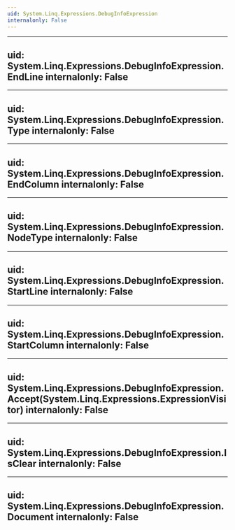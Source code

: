 ```yaml
---
uid: System.Linq.Expressions.DebugInfoExpression
internalonly: False
---
```


---
uid: System.Linq.Expressions.DebugInfoExpression.EndLine
internalonly: False
---

---
uid: System.Linq.Expressions.DebugInfoExpression.Type
internalonly: False
---

---
uid: System.Linq.Expressions.DebugInfoExpression.EndColumn
internalonly: False
---

---
uid: System.Linq.Expressions.DebugInfoExpression.NodeType
internalonly: False
---

---
uid: System.Linq.Expressions.DebugInfoExpression.StartLine
internalonly: False
---

---
uid: System.Linq.Expressions.DebugInfoExpression.StartColumn
internalonly: False
---

---
uid: System.Linq.Expressions.DebugInfoExpression.Accept(System.Linq.Expressions.ExpressionVisitor)
internalonly: False
---

---
uid: System.Linq.Expressions.DebugInfoExpression.IsClear
internalonly: False
---

---
uid: System.Linq.Expressions.DebugInfoExpression.Document
internalonly: False
---
